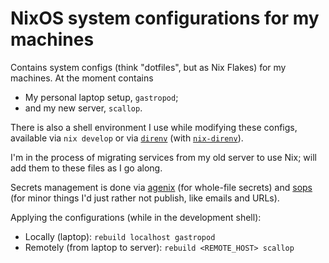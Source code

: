 # NixOS system configurations for my machines

Contains system configs (think "dotfiles", but as Nix Flakes) for my machines. At the moment contains

- My personal laptop setup, `gastropod`;
- and my new server, `scallop`.

There is also a shell environment I use while modifying these configs, available via `nix develop` or via [`direnv`](https://direnv.net/) (with [`nix-direnv`](https://github.com/nix-community/nix-direnv)).

I'm in the process of migrating services from my old server to use Nix; will add them to these files as I go along.

Secrets management is done via [agenix](https://github.com/ryantm/agenix) (for whole-file secrets) and [sops](https://github.com/mozilla/sops) (for minor things I'd just rather not publish, like emails and URLs).

Applying the configurations (while in the development shell):

- Locally (laptop): ```rebuild localhost gastropod```
- Remotely (from laptop to server): ```rebuild <REMOTE_HOST> scallop```

